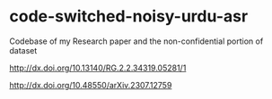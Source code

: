 # code-switched-noisy-urdu-asr
Codebase of my Research paper and the non-confidential portion of dataset

http://dx.doi.org/10.13140/RG.2.2.34319.05281/1

http://dx.doi.org/10.48550/arXiv.2307.12759
